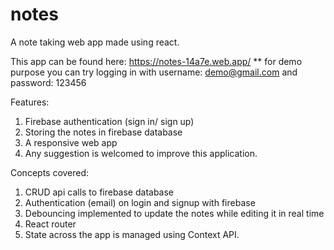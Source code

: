 # notes
A note taking web app made using react.

This app can be found here: https://notes-14a7e.web.app/
** for demo purpose you can try logging in with username: demo@gmail.com and password: 123456

Features:
1) Firebase authentication (sign in/ sign up)
2) Storing the notes in firebase database
3) A responsive web app
5) Any suggestion is welcomed to improve this application.

Concepts covered:
1) CRUD api calls to firebase database
2) Authentication (email) on login and signup with firebase
3) Debouncing implemented to update the notes while editing it in real time
4) React router
5) State across the app is managed using Context API.
